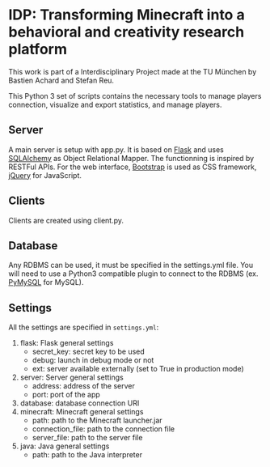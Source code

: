 # IDP: Transforming Minecraft into a behavioral and creativity research platform

This work is part of a Interdisciplinary Project made at the TU München by Bastien Achard and Stefan Reu.

This Python 3 set of scripts contains the necessary tools to manage players connection, visualize and export statistics, and manage players.


## Server
A main server is setup with app.py. It is based on [Flask](http://flask.pocoo.org/) and uses [SQLAlchemy](http://www.sqlalchemy.org/) as Object Relational Mapper. The functionning is inspired by RESTFul APIs.
For the web interface, [Bootstrap](http://getbootstrap.com/) is used as CSS framework, [jQuery](https://jquery.com/) for JavaScript.

## Clients
Clients are created using client.py.

## Database
Any RDBMS can be used, it must be specified in the settings.yml file.
You will need to use a Python3 compatible plugin to connect to the RDBMS (ex. [PyMySQL](https://github.com/PyMySQL/PyMySQL) for MySQL).

## Settings
All the settings are specified in ```settings.yml```:
1. flask: Flask general settings
   * secret_key: secret key to be used
   * debug: launch in debug mode or not
   * ext: server available externally (set to True in production mode)
2. server: Server general settings
   * address: address of the server
   * port: port of the app
3. database: database connection URI
4. minecraft: Minecraft general settings
   * path: path to the Minecraft launcher.jar
   * connection_file: path to the connection file
   * server_file: path to the server file
5. java: Java general settings
   * path: path to the Java interpreter
